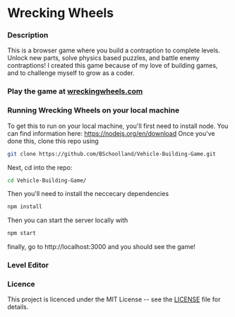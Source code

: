 # Wrecking Wheels
### Description
This is a browser game where you build a contraption to complete levels.  Unlock new parts, solve physics based puzzles, and battle enemy contraptions!  I created this game because of my love of building games, and to challenge myself to grow as a coder.  
### Play the game at [wreckingwheels.com](https://wreckingwheels.com)
### Running Wrecking Wheels on your local machine
To get this to run on your local machine, you'll first need to install node.  You can find information here: https://nodejs.org/en/download 
Once you've done this, clone this repo using
``` sh
git clone https://github.com/BSchoolland/Vehicle-Building-Game.git
```
Next, cd into the repo: 
``` sh
cd Vehicle-Building-Game/
```
Then you'll need to install the neccecary dependencies
``` sh
npm install
```
Then you can start the server locally with
``` sh
npm start
```
finally, go to http://localhost:3000 and you should see the game!

### Level Editor



### Licence
This project is licenced under the MIT License -- see the [LICENSE](LICENSE.txt) file for details.
